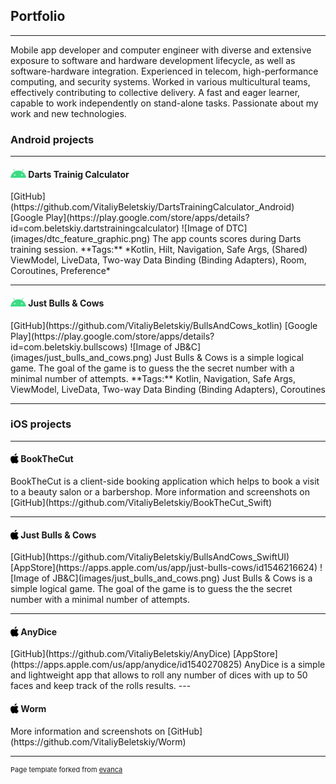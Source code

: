 ## Portfolio

---
Mobile app developer and computer engineer with diverse and extensive exposure to software
and hardware development lifecycle, as well as software-hardware integration. Experienced in
telecom, high-performance computing, and security systems. Worked in various multicultural
teams, effectively contributing to collective delivery. A fast and eager learner, capable to work
independently on stand-alone tasks. Passionate about my work and new technologies.

### Android projects 
---
<h4><img src="images/android.png" width="25" height="14" style="float:left;">&nbsp;Darts Trainig Calculator</h4>
[GitHub](https://github.com/VitaliyBeletskiy/DartsTrainingCalculator_Android)  
[Google Play](https://play.google.com/store/apps/details?id=com.beletskiy.dartstrainingcalculator)  
![Image of DTC](images/dtc_feature_graphic.png)
The app counts scores during Darts training session.  
**Tags:** *Kotlin, Hilt, Navigation, Safe Args, (Shared) ViewModel, LiveData, Two-way Data Binding (Binding Adapters), Room, Coroutines, Preference*  
<!-- <img src="images/dummy_thumbnail.jpg?raw=true"/> -->

---
<h4><img src="images/android.png" width="25" height="14" style="float:left;">&nbsp;Just Bulls & Cows</h4>
[GitHub](https://github.com/VitaliyBeletskiy/BullsAndCows_kotlin)  
[Google Play](https://play.google.com/store/apps/details?id=com.beletskiy.bullscows)  
![Image of JB&C](images/just_bulls_and_cows.png)
Just Bulls & Cows is a simple logical game. The goal of the game is to guess the the secret number with a minimal number of attempts.  
**Tags:** Kotlin, Navigation, Safe Args, ViewModel, LiveData, Two-way Data Binding (Binding Adapters), Coroutines  
<!-- <img src="images/dummy_thumbnail.jpg?raw=true"/> -->

---

### iOS projects 
---
<h4><img src="images/ios.png" width="13" height="16" style="float:left;">&nbsp;BookTheCut</h4>
BookTheCut is a client-side booking application which helps to book a visit to a beauty salon or a barbershop.  
More information and screenshots on [GitHub](https://github.com/VitaliyBeletskiy/BookTheCut_Swift)

---
<h4><img src="images/ios.png" width="13" height="16" style="float:left;">&nbsp;Just Bulls & Cows</h4>
[GitHub](https://github.com/VitaliyBeletskiy/BullsAndCows_SwiftUI)  
[AppStore](https://apps.apple.com/us/app/just-bulls-cows/id1546216624)  
![Image of JB&C](images/just_bulls_and_cows.png)
Just Bulls & Cows is a simple logical game. The goal of the game is to guess the the secret number with a minimal number of attempts.  

---
<h4><img src="images/ios.png" width="13" height="16" style="float:left;">&nbsp;AnyDice</h4>
[GitHub](https://github.com/VitaliyBeletskiy/AnyDice)  
[AppStore](https://apps.apple.com/us/app/anydice/id1540270825)  
AnyDice is a simple and lightweight app that allows to roll any number of dices with up to 50 faces and keep track of the rolls results.  
---
<h4><img src="images/ios.png" width="13" height="16" style="float:left;">&nbsp;Worm</h4>
More information and screenshots on [GitHub](https://github.com/VitaliyBeletskiy/Worm)

---
<p style="font-size:11px">Page template forked from <a href="https://github.com/evanca/quick-portfolio">evanca</a></p>
<!-- Remove above link if you don't want to attibute -->
